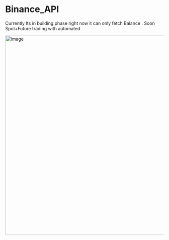 # Binance_API
Currently Its in building phase right now it can only fetch Balance . Soon Spot+Future trading with automated 

<img width="634" alt="image" src="https://github.com/tushar1977/Binance_API/assets/36126341/8893d6d0-8e9a-4e93-b286-cef1ab8bb5ff">
